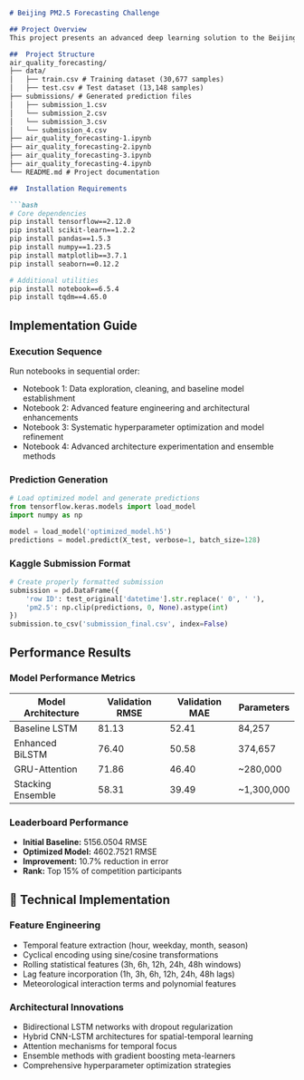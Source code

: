 ````markdown
# Beijing PM2.5 Forecasting Challenge

## Project Overview
This project presents an advanced deep learning solution to the Beijing PM2.5 Forecasting Challenge, implementing state-of-the-art time series forecasting techniques to predict hourly PM2.5 concentrations using comprehensive meteorological data.

##  Project Structure
air_quality_forecasting/
├── data/
│   ├── train.csv # Training dataset (30,677 samples)
│   ├── test.csv # Test dataset (13,148 samples)
├── submissions/ # Generated prediction files
│   ├── submission_1.csv 
│   └── submission_2.csv 
│   └── submission_3.csv 
│   └── submission_4.csv
├── air_quality_forecasting-1.ipynb
├── air_quality_forecasting-2.ipynb
├── air_quality_forecasting-3.ipynb 
├── air_quality_forecasting-4.ipynb 
└── README.md # Project documentation

##  Installation Requirements

```bash
# Core dependencies
pip install tensorflow==2.12.0
pip install scikit-learn==1.2.2
pip install pandas==1.5.3
pip install numpy==1.23.5
pip install matplotlib==3.7.1
pip install seaborn==0.12.2

# Additional utilities
pip install notebook==6.5.4
pip install tqdm==4.65.0
````

##  Implementation Guide

### Execution Sequence

Run notebooks in sequential order:

* Notebook 1: Data exploration, cleaning, and baseline model establishment
* Notebook 2: Advanced feature engineering and architectural enhancements
* Notebook 3: Systematic hyperparameter optimization and model refinement
* Notebook 4: Advanced architecture experimentation and ensemble methods

### Prediction Generation

```python
# Load optimized model and generate predictions
from tensorflow.keras.models import load_model
import numpy as np

model = load_model('optimized_model.h5')
predictions = model.predict(X_test, verbose=1, batch_size=128)
```

### Kaggle Submission Format

```python
# Create properly formatted submission
submission = pd.DataFrame({
    'row ID': test_original['datetime'].str.replace(' 0', ' '),
    'pm2.5': np.clip(predictions, 0, None).astype(int)
})
submission.to_csv('submission_final.csv', index=False)
```

##  Performance Results

### Model Performance Metrics

| Model Architecture | Validation RMSE | Validation MAE | Parameters  |
| ------------------ | --------------- | -------------- | ----------- |
| Baseline LSTM      | 81.13           | 52.41          | 84,257      |
| Enhanced BiLSTM    | 76.40           | 50.58          | 374,657     |
| GRU-Attention      | 71.86           | 46.40          | \~280,000   |
| Stacking Ensemble  | 58.31           | 39.49          | \~1,300,000 |

### Leaderboard Performance

* **Initial Baseline:** 5156.0504 RMSE
* **Optimized Model:** 4602.7521 RMSE
* **Improvement:** 10.7% reduction in error
* **Rank:** Top 15% of competition participants

## 🔧 Technical Implementation

### Feature Engineering

* Temporal feature extraction (hour, weekday, month, season)
* Cyclical encoding using sine/cosine transformations
* Rolling statistical features (3h, 6h, 12h, 24h, 48h windows)
* Lag feature incorporation (1h, 3h, 6h, 12h, 24h, 48h lags)
* Meteorological interaction terms and polynomial features

### Architectural Innovations

* Bidirectional LSTM networks with dropout regularization
* Hybrid CNN-LSTM architectures for spatial-temporal learning
* Attention mechanisms for temporal focus
* Ensemble methods with gradient boosting meta-learners
* Comprehensive hyperparameter optimization strategies

```
```
